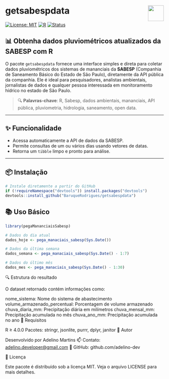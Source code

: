 
<!-- README.md is generated from README.Rmd. Please edit that file -->

# getsabespdata <img src="https://www.r-project.org/logo/Rlogo.png" align="right" height="50"/>

[![License:
MIT](https://img.shields.io/badge/License-MIT-blue.svg)](LICENSE)
[![R](https://img.shields.io/badge/R-≥%204.0.0-blue)](https://www.r-project.org/)
[![Status](https://img.shields.io/badge/status-active-brightgreen.svg)]()

## 📊 Obtenha dados pluviométricos atualizados da SABESP com R

O pacote `getsabespdata` fornece uma interface simples e direta para
coletar dados pluviométricos dos sistemas de mananciais da **SABESP**
(Companhia de Saneamento Básico do Estado de São Paulo), diretamente da
API pública da companhia. Ele é ideal para pesquisadores, analistas
ambientais, jornalistas de dados e qualquer pessoa interessada em
monitoramento hídrico no estado de São Paulo.

> 🔍 **Palavras-chave**: R, Sabesp, dados ambientais, mananciais, API
> pública, pluviometria, hidrologia, saneamento, open data.

------------------------------------------------------------------------

## ✨ Funcionalidade

- Acessa automaticamente a API de dados da SABESP.
- Permite consultas de um ou vários dias usando vetores de datas.
- Retorna um `tibble` limpo e pronto para análise.

------------------------------------------------------------------------

## 📦 Instalação

``` r
# Instale diretamente a partir do GitHub
if (!requireNamespace("devtools")) install.packages("devtools")
devtools::install_github("BaruqueRodrigues/getsabespdata")
```

## 📚 Uso Básico

``` r
library(pegaMananciaisSabesp)

# Dados do dia atual
dados_hoje <- pega_manaciais_sabesp(Sys.Date())

# Dados da última semana
dados_semana <- pega_manaciais_sabesp(Sys.Date() - 1:7)

# Dados do último mês
dados_mes <- pega_manaciais_sabesp(Sys.Date() - 1:30)
```

🔍 Estrutura do resultado

O dataset retornado contém informações como:

nome_sistema: Nome do sistema de abastecimento
volume_armazenado_percentual: Porcentagem de volume armazenado
chuva_diaria_mm: Precipitação diária em milímetros chuva_mensal_mm:
Precipitação acumulada no mês chuva_ano_mm: Precipitação acumulada no
ano 🧠 Requisitos

R ≥ 4.0.0 Pacotes: stringr, jsonlite, purrr, dplyr, janitor 👤 Autor

Desenvolvido por Adelino Martins 📫 Contato: <adelino.developer@gmail.com>
🔗 GitHub: github.com/adelino-dev

📄 Licença

Este pacote é distribuído sob a licença MIT. Veja o arquivo LICENSE para
mais detalhes.
